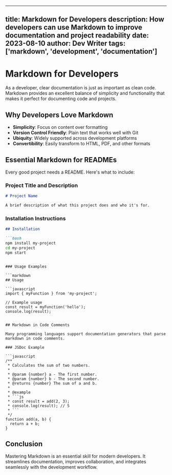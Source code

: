 
---
title: Markdown for Developers
description: How developers can use Markdown to improve documentation and project readability
date: 2023-08-10
author: Dev Writer
tags: ['markdown', 'development', 'documentation']
---

# Markdown for Developers

As a developer, clear documentation is just as important as clean code. Markdown provides an excellent balance of simplicity and functionality that makes it perfect for documenting code and projects.

## Why Developers Love Markdown

- **Simplicity**: Focus on content over formatting
- **Version Control Friendly**: Plain text that works well with Git
- **Ubiquity**: Widely supported across development platforms
- **Convertibility**: Easily transform to HTML, PDF, and other formats

## Essential Markdown for READMEs

Every good project needs a README. Here's what to include:

### Project Title and Description

```markdown
# Project Name

A brief description of what this project does and who it's for.
```

### Installation Instructions

```markdown
## Installation

```bash
npm install my-project
cd my-project
npm start
```
```

### Usage Examples

```markdown
## Usage

```javascript
import { myFunction } from 'my-project';

// Example usage
const result = myFunction('hello');
console.log(result);
```
```

## Markdown in Code Comments

Many programming languages support documentation generators that parse markdown in code comments.

### JSDoc Example

```javascript
/**
 * Calculates the sum of two numbers.
 * 
 * @param {number} a - The first number.
 * @param {number} b - The second number.
 * @returns {number} The sum of a and b.
 * 
 * @example
 * ```js
 * const result = add(2, 3);
 * console.log(result); // 5
 * ```
 */
function add(a, b) {
  return a + b;
}
```

## Conclusion

Mastering Markdown is an essential skill for modern developers. It streamlines documentation, improves collaboration, and integrates seamlessly with the development workflow.
